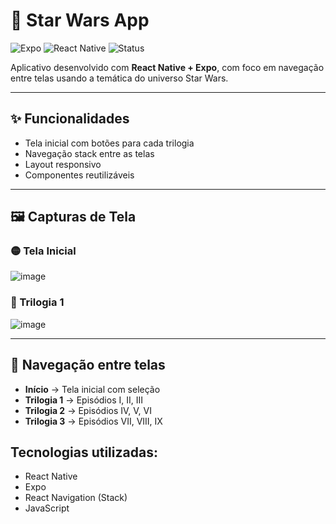 # 📱 Star Wars App

![Expo](https://img.shields.io/badge/Expo-SDK%2050-blue?style=flat&logo=expo)
![React Native](https://img.shields.io/badge/React%20Native-0.73-blue?style=flat&logo=react)
![Status](https://img.shields.io/badge/status-em%20desenvolvimento-yellow)

Aplicativo desenvolvido com **React Native + Expo**, com foco em navegação entre telas usando a temática do universo Star Wars.

---

## ✨ Funcionalidades

- Tela inicial com botões para cada trilogia
- Navegação stack entre as telas
- Layout responsivo
- Componentes reutilizáveis

---

## 🖼️ Capturas de Tela

### 🟡 Tela Inicial
![image](https://github.com/user-attachments/assets/2ea33959-8f84-479d-9645-df8d5cbed02e)


### 🔴 Trilogia 1
![image](https://github.com/user-attachments/assets/12b8c990-b9f3-4edf-bd64-1907b84bceb0)

---

## 🧭 Navegação entre telas

- **Início** → Tela inicial com seleção
- **Trilogia 1** → Episódios I, II, III
- **Trilogia 2** → Episódios IV, V, VI
- **Trilogia 3** → Episódios VII, VIII, IX

## Tecnologias utilizadas:
  - React Native
  - Expo
  - React Navigation (Stack)
  - JavaScript
